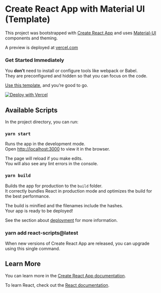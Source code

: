 # Create React App with Material UI (Template)

This project was bootstrapped with [Create React App](https://github.com/facebook/create-react-app) and uses [Material-UI](https://material-ui.com) components and theming.

A preview is deployed at [vercel.com](https://material-ui-react-starter.vercel.app)

### Get Started Immediately

You **don’t** need to install or configure tools like webpack or Babel.<br>
They are preconfigured and hidden so that you can focus on the code.

[Use this template](https://github.com/JoHoop/material-ui-react-starter/generate), and you’re good to go.

[![Deploy with Vercel](https://vercel.com/button)](https://vercel.com/import/git?s=https%3A%2F%2Fgithub.com%2Fjohoop%2Fmaterial-ui-react-starter&c=1)

## Available Scripts

In the project directory, you can run:

### `yarn start`

Runs the app in the development mode.\
Open [http://localhost:3000](http://localhost:3000) to view it in the browser.

The page will reload if you make edits.\
You will also see any lint errors in the console.

### `yarn build`

Builds the app for production to the `build` folder.\
It correctly bundles React in production mode and optimizes the build for the best performance.

The build is minified and the filenames include the hashes.\
Your app is ready to be deployed!

See the section about [deployment](https://facebook.github.io/create-react-app/docs/deployment) for more information.

### yarn add react-scripts@latest

When new versions of Create React App are released, you can upgrade using this single command.

## Learn More

You can learn more in the [Create React App documentation](https://facebook.github.io/create-react-app/docs/getting-started).

To learn React, check out the [React documentation](https://reactjs.org/).
